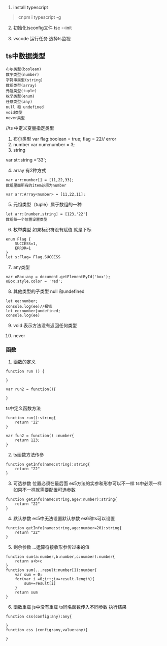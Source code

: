 1. install typescript
> cnpm i typescript -g

2. 初始化tsconfig文件
tsc --init

3. vscode 运行任务 选择ts监视


## ts中数据类型
    布尔类型(boolean)
    数字类型(number)
    字符串类型(string)
    数组类型(array)
    元祖类型(tuple)
    枚举类型(enum)
    任意类型(any)
    null 和 undefined
    void类型
    never类型
//ts 中定义变量指定类型
1. 布尔类型
    var flag:boolean = true;
    flag = 22// error  
2. number
var num:number = 3;
3. string

var str:string ='33';

4. array  有2种方式
```
var arr:number[] = [11,22,33];
数组里面所有的item必须为number 
```

```
var arr:Array<number> = [11,22,11];
```

5. 元祖类型（tuple）属于数组的一种
```
let arr:[number,string] = [123,'22']
数组每一个位置设置类型
```

6. 枚举类型  如果标识符没有赋值  就是下标
```
enum Flag {
    SUCCESS=1,
    ERROR=1
}
let s:Flag= Flag.SUCCESS
```
7.  any类型
```
var oBox:any = document.getElementById('box');
oBox.style.color = 'red';
```

8.  其他类型的子类型  null 和undefined
```
let ee:number;
console.log(ee)//报错
let ee:number|undefined;
console.log(ee)
```
9. void 表示方法没有返回任何类型

10. never


### 函数
1. 函数的定义

```函数声明
function run () {

}
```
```匿名函数
var run2 = function(){

}
```
ts中定义函数方法
```函数声明法
function run():string{
    return '22'
}

```
```匿名函数
var fun2 = function() :number{
    return 123;
}

```
2. ts函数方法传参
```
function getInfo(name:string):string{
    return "22"
}
```
3. 可选参数   位置必须在最后面
es5方法的实参和形参可以不一样 ts中必须一样  如果不一样就需要配置可选参数
```
function getInfo(name:string,age?:number):string{
    return "22"
}
```
4. 默认参数
es5中无法设置默认参数  es6和ts可以设置
```
function getInfo(name:string,age:number=20):string{
    return "22"
}
```
5. 剩余参数 ...运算符接收形参传过来的值
```
function sum(a:number,b:number,c:number):number{
    return a+b+c
}
function sum(...result:number[]):number{
    var sum = 0;
    for(var i =0;i++;i<=result.length){
        sum+=result[i]
    }
    return sum
}
```
6. 函数重载  js中没有重载 ts同名函数传入不同参数 执行结果
```
function css(config:any):any{

}
function css (config:any,value:any){
    
}
```